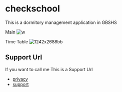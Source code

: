 # checkschool

This is a dormitory management application in GBSHS

Main
![w](https://user-images.githubusercontent.com/77566805/147451126-dc425baf-1698-437e-9cff-7d3bb6d071b8.jpg)

Time Table
![1242x2688bb](https://user-images.githubusercontent.com/77566805/147450974-ddf53741-e3f0-43af-b4e6-61f4101f92d3.png)

## Support Url
If you want to call me This is a Support Url

- [privacy](https://github.com/gondnetom/FrenchVocaPrivacyPolicy)
- [support](https://sites.google.com/view/checkingbs/%ED%99%88)
